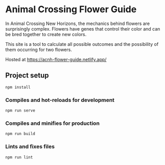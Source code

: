 # Animal Crossing Flower Guide

In Animal Crossing New Horizons, the mechanics behind flowers are surprisingly complex. 
Flowers have genes that control their color and can be bred together to create new colors.

This site is a tool to calculate all possible outcomes and the possibility of them occurring for two flowers.

Hosted at https://acnh-flower-guide.netlify.app/


## Project setup

```
npm install
```

### Compiles and hot-reloads for development
```
npm run serve
```

### Compiles and minifies for production
```
npm run build
```

### Lints and fixes files
```
npm run lint
```
